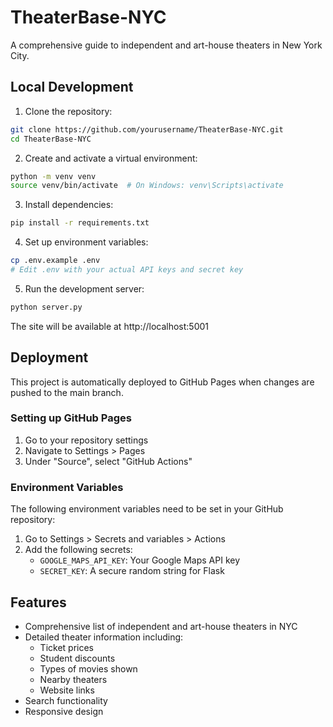 # TheaterBase-NYC

A comprehensive guide to independent and art-house theaters in New York City.

## Local Development

1. Clone the repository:
```bash
git clone https://github.com/yourusername/TheaterBase-NYC.git
cd TheaterBase-NYC
```

2. Create and activate a virtual environment:
```bash
python -m venv venv
source venv/bin/activate  # On Windows: venv\Scripts\activate
```

3. Install dependencies:
```bash
pip install -r requirements.txt
```

4. Set up environment variables:
```bash
cp .env.example .env
# Edit .env with your actual API keys and secret key
```

5. Run the development server:
```bash
python server.py
```

The site will be available at http://localhost:5001

## Deployment

This project is automatically deployed to GitHub Pages when changes are pushed to the main branch.

### Setting up GitHub Pages

1. Go to your repository settings
2. Navigate to Settings > Pages
3. Under "Source", select "GitHub Actions"

### Environment Variables

The following environment variables need to be set in your GitHub repository:

1. Go to Settings > Secrets and variables > Actions
2. Add the following secrets:
   - `GOOGLE_MAPS_API_KEY`: Your Google Maps API key
   - `SECRET_KEY`: A secure random string for Flask

## Features

- Comprehensive list of independent and art-house theaters in NYC
- Detailed theater information including:
  - Ticket prices
  - Student discounts
  - Types of movies shown
  - Nearby theaters
  - Website links
- Search functionality
- Responsive design